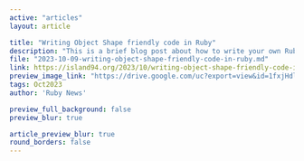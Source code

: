 ```yaml
---
active: "articles"
layout: article

title: "Writing Object Shape friendly code in Ruby"
description: "This is a brief blog post about how to write your own Ruby application code that is optimized for Object Shapes."
file: "2023-10-09-writing-object-shape-friendly-code-in-ruby.md"
link: https://island94.org/2023/10/writing-object-shape-friendly-code-in-ruby
preview_image_link: "https://drive.google.com/uc?export=view&id=1fxjHdlMqeiR3_yHeWNaMkrS8GoKzHs0Q"
tags: Oct2023
author: 'Ruby News'

preview_full_background: false
preview_blur: true

article_preview_blur: true
round_borders: false
---
```

